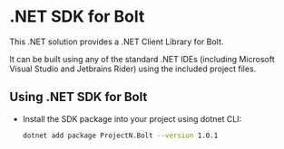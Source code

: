 # .NET SDK for Bolt

This .NET solution provides a .NET Client Library for Bolt.

It can be built using any of the standard .NET IDEs (including Microsoft Visual Studio and Jetbrains Rider) using the included project files.

## Using .NET SDK for Bolt

* Install the SDK package into your project using dotnet CLI:
   ```bash
   dotnet add package ProjectN.Bolt --version 1.0.1
   ```